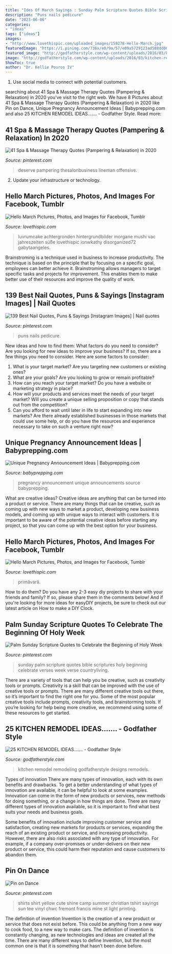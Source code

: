 ```yaml
---
title: "Ides Of March Sayings : Sunday Palm Scripture Quotes Bible Scriptures Holy Beginning Celebrate Verses Week Verse Countryliving"
description: "Puns nails pedicure"
date: "2023-06-06"
categories:
- "ideas"
tags: ["ideas"]
images:
- "http://www.lovethispic.com/uploaded_images/159278-Hello-March.jpg"
featuredImage: "https://i.pinimg.com/736x/e0/9a/57/e09a5729123ad588dd067bff79b5fc86.jpg"
featured_image: "http://godfatherstyle.com/wp-content/uploads/2016/03/kitchen-remodel..jpg"
image: "http://godfatherstyle.com/wp-content/uploads/2016/03/kitchen-remodel..jpg"
ShowToc: true
author: "Dr. Kellie Pouros IV"
---
```



1. Use social media to connect with potential customers.

	

		
searching about 41 Spa &amp; Massage Therapy Quotes (Pampering &amp; Relaxation) in 2020 you've visit to the right web. We have 8 Pictures about 41 Spa &amp; Massage Therapy Quotes (Pampering &amp; Relaxation) in 2020 like Pin on Dance, Unique Pregnancy Announcement Ideas | Babyprepping.com and also 25 KITCHEN REMODEL IDEAS....... - Godfather Style. Read more:
		
    
## 41 Spa &amp; Massage Therapy Quotes (Pampering &amp; Relaxation) In 2020

<img loading=lazy src="https://i.pinimg.com/736x/e0/9a/57/e09a5729123ad588dd067bff79b5fc86.jpg" onerror="this.onerror=null;this.src='https://tse2.mm.bing.net/th?id=OIP.PX7nSGa3KbHJLaZXdNTdSwHaHa&amp;pid=15.1';" alt="41 Spa &amp; Massage Therapy Quotes (Pampering &amp; Relaxation) in 2020">

_Source: pinterest.com_

>deserve pampering thesalonbusiness lineman offensive. 

	

2. Update your infrastructure or technology.

    
## Hello March Pictures, Photos, And Images For Facebook, Tumblr

<img loading=lazy src="http://www.lovethispic.com/uploaded_images/159146-Hello-March.jpg?2" onerror="this.onerror=null;this.src='https://tse1.mm.bing.net/th?id=OIP.R430AA96ISi1uUTDICu08QHaLI&amp;pid=15.1';" alt="Hello March Pictures, Photos, and Images for Facebook, Tumblr">

_Source: lovethispic.com_

>luvrumcake achtergronden hintergrundbilder morgane mushi vac jahreszeiten süße lovethispic ionwkathy disorganized72 gabytaangeles. 

	

Brainstroming is a technique used in business to increase productivity. The technique is based on the principle that by focusing on a specific goal, employees can better achieve it. Brainstroming allows managers to target specific tasks and projects for improvement. This enables them to make better use of their resources and improve the quality of work.

    
## 139 Best Nail Quotes, Puns &amp; Sayings [Instagram Images] | Nail Quotes

<img loading=lazy src="https://i.pinimg.com/736x/7f/21/c4/7f21c46103c3831e95f44b59745d5748.jpg" onerror="this.onerror=null;this.src='https://tse2.mm.bing.net/th?id=OIP.i0Q5yD53CbtAa2phNhHwyQHaLG&amp;pid=15.1';" alt="139 Best Nail Quotes, Puns &amp; Sayings [Instagram Images] | Nail quotes">

_Source: pinterest.com_

>puns nails pedicure. 

	

New ideas and how to find them: What factors do you need to consider?
Are you looking for new ideas to improve your business? If so, there are a few things you need to consider. Here are some factors to consider:
1) What is your target market? Are you targeting new customers or existing ones? 
2) What are your goals? Are you looking to grow or remain profitable? 
3) How can you reach your target market? Do you have a website or marketing strategy in place? 
4) How will your products and services meet the needs of your target market? Will you create a unique selling proposition or copy that stands out from the competition? 
5) Can you afford to wait until later in life to start expanding into new markets? Are there already established businesses in those markets that could use some help, or do you have the resources and experience necessary to take on such a venture right now?

    
## Unique Pregnancy Announcement Ideas | Babyprepping.com

<img loading=lazy src="http://www.babyprepping.com/wp-content/uploads/2018/01/6ef39b357e1aab04e283ccd310b38590.jpg" onerror="this.onerror=null;this.src='https://tse4.mm.bing.net/th?id=OIP.BWBJCy7P6zwNl0Eg4BPw3AHaJM&amp;pid=15.1';" alt="Unique Pregnancy Announcement Ideas | Babyprepping.com">

_Source: babyprepping.com_

>pregnancy announcement unique announcements source babyprepping. 

	

What are creative ideas?
Creative ideas are anything that can be turned into a product or service. There are many things that can be creative, such as coming up with new ways to market a product, developing new business models, and coming up with unique ways to interact with customers. It is important to be aware of the potential creative ideas before starting any project, so that you can come up with the best option for your business.

    
## Hello March Pictures, Photos, And Images For Facebook, Tumblr

<img loading=lazy src="http://www.lovethispic.com/uploaded_images/159278-Hello-March.jpg" onerror="this.onerror=null;this.src='https://tse3.mm.bing.net/th?id=OIP.jJuhelQeAf3wv4xFUIwV-wHaHa&amp;pid=15.1';" alt="Hello March Pictures, Photos, and Images for Facebook, Tumblr">

_Source: lovethispic.com_

>primăvară. 

	

How to do them?
Do you have any 2-3 easy diy projects to share with your friends and family? If so, please share them in the comments below! And if you're looking for more ideas for easyDIY projects, be sure to check out our latest article on How to make a DIY Clock.

    
## Palm Sunday Scripture Quotes To Celebrate The Beginning Of Holy Week

<img loading=lazy src="https://i.pinimg.com/736x/7f/d3/1a/7fd31a5eecb2a1730e5430927814682b.jpg" onerror="this.onerror=null;this.src='https://tse4.mm.bing.net/th?id=OIP.q2ZyHECdKIUrgj9bbDt0mAHaKo&amp;pid=15.1';" alt="Palm Sunday Scripture Quotes to Celebrate the Beginning of Holy Week">

_Source: pinterest.com_

>sunday palm scripture quotes bible scriptures holy beginning celebrate verses week verse countryliving. 

	

There are a variety of tools that can help you be creative, such as creativity tools or prompts.
Creativity is a skill that can be improved with the use of creative tools or prompts. There are many different creative tools out there, so it’s important to find the right one for you. Some of the most popular creative tools include prompts, creativity tools, and brainstorming tools. If you’re looking for help being more creative, we recommend using some of these resources to get started.

    
## 25 KITCHEN REMODEL IDEAS....... - Godfather Style

<img loading=lazy src="http://godfatherstyle.com/wp-content/uploads/2016/03/kitchen-remodel..jpg" onerror="this.onerror=null;this.src='https://tse1.mm.bing.net/th?id=OIP.3H2KtU6PoiRjnYpreUG2IgHaE7&amp;pid=15.1';" alt="25 KITCHEN REMODEL IDEAS....... - Godfather Style">

_Source: godfatherstyle.com_

>kitchen remodel remodeling godfatherstyle designs remodels. 

	

Types of innovation
There are many types of innovation, each with its own benefits and drawbacks. To get a better understanding of what types of innovation are available, it can be helpful to look at some examples. 
Innovation can come in the form of new products or services, new methods for doing something, or a change in how things are done. There are many different types of innovation available, so it is important to find what best suits your needs and business goals. 

Some benefits of innovation include improving customer service and satisfaction, creating new markets for products or services, expanding the reach of an existing product or service, and increasing productivity. However, there are also risks associated with any type of innovation. For example, if a company over-promises or under-delivers on their new product or service, this could harm their reputation and cause customers to abandon them.

    
## Pin On Dance

<img loading=lazy src="https://i.pinimg.com/736x/b9/b2/08/b9b208d032ab7e1738afc641a6ee6112--mens-shirts-summer-htv-shirts.jpg" onerror="this.onerror=null;this.src='https://tse3.mm.bing.net/th?id=OIP.uSBvFR_9LVywIWnYHpeDTgHaLH&amp;pid=15.1';" alt="Pin on Dance">

_Source: pinterest.com_

>shirts shirt yellow cute shine camp summer christian tshirt sayings sun tee vinyl chwc fremont francis mine st light printing. 

	

The definition of invention
Invention is the creation of a new product or service that does not exist before. This could be anything from a new way to cook food, to a new way to make cars. The definition of invention is constantly changing, as new technologies and ideas are created all the time. There are many different ways to define Invention, but the most common one is that it is something that hasn't been done before.

